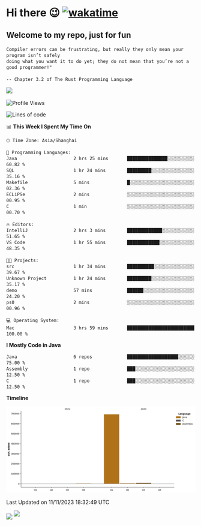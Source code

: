 # Hi there 😉 [![wakatime](https://wakatime.com/badge/user/b06f1799-d59e-4d93-be43-644d6ec7f0fc.svg)](https://wakatime.com/@b06f1799-d59e-4d93-be43-644d6ec7f0fc)
## Welcome to my repo, just for fun
```
Compiler errors can be frustrating, but really they only mean your program isn’t safely 
doing what you want it to do yet; they do not mean that you’re not a good programmer!"
    
-- Chapter 3.2 of The Rust Programming Language 
```

![](https://github-readme-stats.vercel.app/api/wakatime?username=蓝海&api_domain=wakapi.dev&bg_color=1A202C&title_color=2F855A&icon_color=2F855A&text_color=ffffff&custom_title=Wakapi%20Week%20Stats&layout=compact)
<!--START_SECTION:waka-->
![Profile Views](http://img.shields.io/badge/Profile%20Views-0-blue)

![Lines of code](https://img.shields.io/badge/From%20Hello%20World%20I%27ve%20Written-705.2%20thousand%20lines%20of%20code-blue)

📊 **This Week I Spent My Time On** 

```text
🕑︎ Time Zone: Asia/Shanghai

💬 Programming Languages: 
Java                     2 hrs 25 mins       ███████████████░░░░░░░░░░   60.82 % 
SQL                      1 hr 24 mins        █████████░░░░░░░░░░░░░░░░   35.16 % 
Makefile                 5 mins              █░░░░░░░░░░░░░░░░░░░░░░░░   02.36 % 
ECLiPSe                  2 mins              ░░░░░░░░░░░░░░░░░░░░░░░░░   00.95 % 
C                        1 min               ░░░░░░░░░░░░░░░░░░░░░░░░░   00.70 % 

🔥 Editors: 
IntelliJ                 2 hrs 3 mins        █████████████░░░░░░░░░░░░   51.65 % 
VS Code                  1 hr 55 mins        ████████████░░░░░░░░░░░░░   48.35 % 

🐱‍💻 Projects: 
src                      1 hr 34 mins        ██████████░░░░░░░░░░░░░░░   39.67 % 
Unknown Project          1 hr 24 mins        █████████░░░░░░░░░░░░░░░░   35.17 % 
demo                     57 mins             ██████░░░░░░░░░░░░░░░░░░░   24.20 % 
ps0                      2 mins              ░░░░░░░░░░░░░░░░░░░░░░░░░   00.96 % 

💻 Operating System: 
Mac                      3 hrs 59 mins       █████████████████████████   100.00 % 
```

**I Mostly Code in Java** 

```text
Java                     6 repos             ███████████████████░░░░░░   75.00 % 
Assembly                 1 repo              ███░░░░░░░░░░░░░░░░░░░░░░   12.50 % 
C                        1 repo              ███░░░░░░░░░░░░░░░░░░░░░░   12.50 % 
```



**Timeline**

![Lines of Code chart](https://raw.githubusercontent.com/EnzoGuang/EnzoGuang/master/assets/bar_graph.png)


 Last Updated on 11/11/2023 18:32:49 UTC
<!--END_SECTION:waka--><img align="middle" src="https://github-readme-stats.vercel.app/api?username=EnzoGuang">
<img aligh="center" src="https://github-readme-stats.vercel.app/api/top-langs/?username=EnzoGuang&layout=compact">

